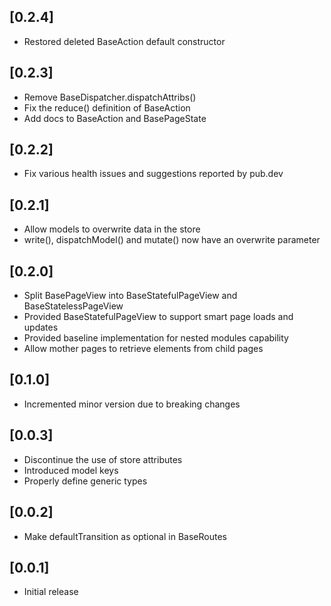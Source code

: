 ## [0.2.4]

* Restored deleted BaseAction default constructor

## [0.2.3]

* Remove BaseDispatcher.dispatchAttribs()
* Fix the reduce() definition of BaseAction
* Add docs to BaseAction and BasePageState

## [0.2.2] 

* Fix various health issues and suggestions reported by pub.dev

## [0.2.1] 

* Allow models to overwrite data in the store
* write(), dispatchModel() and mutate() now have an overwrite parameter 

## [0.2.0] 

* Split BasePageView into BaseStatefulPageView and BaseStatelessPageView
* Provided BaseStatefulPageView to support smart page loads and updates
* Provided baseline implementation for nested modules capability
* Allow mother pages to retrieve elements from child pages

## [0.1.0] 

* Incremented minor version due to breaking changes

## [0.0.3] 

* Discontinue the use of store attributes
* Introduced model keys
* Properly define generic types

## [0.0.2] 

* Make defaultTransition as optional in BaseRoutes

## [0.0.1] 

* Initial release
